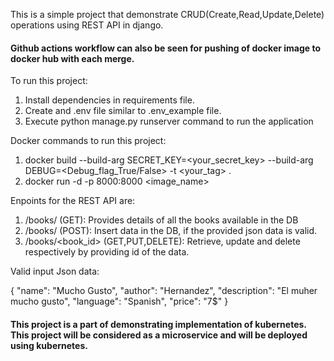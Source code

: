 This is a simple project that demonstrate CRUD(Create,Read,Update,Delete) operations using REST API in django.
#### Github actions workflow can also be seen for pushing of docker image to docker hub with each merge.

To run this project:
1) Install dependencies in requirements file.
2) Create and .env file similar to .env_example file.
3) Execute python manage.py runserver command to run the application

Docker commands to run this project:
1) docker build --build-arg SECRET_KEY=<your_secret_key> --build-arg DEBUG=<Debug_flag_True/False> -t <your_tag> .
2) docker run -d -p 8000:8000 <image_name>

Enpoints for the REST API are:
1) /books/ (GET): Provides details of all the books available in the DB
2) /books/ (POST): Insert data in the DB, if the provided json data is valid.
2) /books/<book_id> (GET,PUT,DELETE): Retrieve, update and delete respectively by providing id of the data.

Valid input Json data:

{
    "name": "Mucho Gusto",
    "author": "Hernandez",
    "description": "El muher mucho gusto",
    "language": "Spanish",
    "price": "7$"
}

#### This project is a part of demonstrating implementation of kubernetes. This project will be considered as a microservice and will be deployed using kubernetes.
